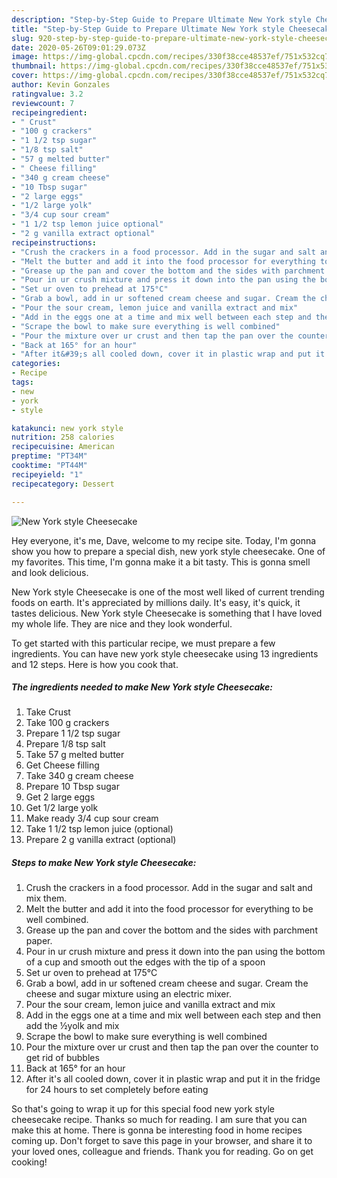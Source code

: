 ```yaml
---
description: "Step-by-Step Guide to Prepare Ultimate New York style Cheesecake"
title: "Step-by-Step Guide to Prepare Ultimate New York style Cheesecake"
slug: 920-step-by-step-guide-to-prepare-ultimate-new-york-style-cheesecake
date: 2020-05-26T09:01:29.073Z
image: https://img-global.cpcdn.com/recipes/330f38cce48537ef/751x532cq70/new-york-style-cheesecake-recipe-main-photo.jpg
thumbnail: https://img-global.cpcdn.com/recipes/330f38cce48537ef/751x532cq70/new-york-style-cheesecake-recipe-main-photo.jpg
cover: https://img-global.cpcdn.com/recipes/330f38cce48537ef/751x532cq70/new-york-style-cheesecake-recipe-main-photo.jpg
author: Kevin Gonzales
ratingvalue: 3.2
reviewcount: 7
recipeingredient:
- " Crust"
- "100 g crackers"
- "1 1/2 tsp sugar"
- "1/8 tsp salt"
- "57 g melted butter"
- " Cheese filling"
- "340 g cream cheese"
- "10 Tbsp sugar"
- "2 large eggs"
- "1/2 large yolk"
- "3/4 cup sour cream"
- "1 1/2 tsp lemon juice optional"
- "2 g vanilla extract optional"
recipeinstructions:
- "Crush the crackers in a food processor. Add in the sugar and salt and mix them."
- "Melt the butter and add it into the food processor for everything to be well combined."
- "Grease up the pan and cover the bottom and the sides with parchment paper."
- "Pour in ur crush mixture and press it down into the pan using the bottom of a cup and smooth out the edges with the tip of a spoon"
- "Set ur oven to prehead at 175°C"
- "Grab a bowl, add in ur softened cream cheese and sugar. Cream the cheese and sugar mixture using an electric mixer."
- "Pour the sour cream, lemon juice and vanilla extract and mix"
- "Add in the eggs one at a time and mix well between each step and then add the ½yolk and mix"
- "Scrape the bowl to make sure everything is well combined"
- "Pour the mixture over ur crust and then tap the pan over the counter to get rid of bubbles"
- "Back at 165° for an hour"
- "After it&#39;s all cooled down, cover it in plastic wrap and put it in the fridge for 24 hours to set completely before eating"
categories:
- Recipe
tags:
- new
- york
- style

katakunci: new york style 
nutrition: 258 calories
recipecuisine: American
preptime: "PT34M"
cooktime: "PT44M"
recipeyield: "1"
recipecategory: Dessert

---
```



![New York style Cheesecake](https://img-global.cpcdn.com/recipes/330f38cce48537ef/751x532cq70/new-york-style-cheesecake-recipe-main-photo.jpg)

Hey everyone, it's me, Dave, welcome to my recipe site. Today, I'm gonna show you how to prepare a special dish, new york style cheesecake. One of my favorites. This time, I'm gonna make it a bit tasty. This is gonna smell and look delicious.

New York style Cheesecake is one of the most well liked of current trending foods on earth. It's appreciated by millions daily. It's easy, it's quick, it tastes delicious. New York style Cheesecake is something that I have loved my whole life. They are nice and they look wonderful.




To get started with this particular recipe, we must prepare a few ingredients. You can have new york style cheesecake using 13 ingredients and 12 steps. Here is how you cook that.

<!--inarticleads1-->

##### The ingredients needed to make New York style Cheesecake:

1. Take  Crust
1. Take 100 g crackers
1. Prepare 1 1/2 tsp sugar
1. Prepare 1/8 tsp salt
1. Take 57 g melted butter
1. Get  Cheese filling
1. Take 340 g cream cheese
1. Prepare 10 Tbsp sugar
1. Get 2 large eggs
1. Get 1/2 large yolk
1. Make ready 3/4 cup sour cream
1. Take 1 1/2 tsp lemon juice (optional)
1. Prepare 2 g vanilla extract (optional)




<!--inarticleads2-->

##### Steps to make New York style Cheesecake:

1. Crush the crackers in a food processor. Add in the sugar and salt and mix them.
1. Melt the butter and add it into the food processor for everything to be well combined.
1. Grease up the pan and cover the bottom and the sides with parchment paper.
1. Pour in ur crush mixture and press it down into the pan using the bottom of a cup and smooth out the edges with the tip of a spoon
1. Set ur oven to prehead at 175°C
1. Grab a bowl, add in ur softened cream cheese and sugar. Cream the cheese and sugar mixture using an electric mixer.
1. Pour the sour cream, lemon juice and vanilla extract and mix
1. Add in the eggs one at a time and mix well between each step and then add the ½yolk and mix
1. Scrape the bowl to make sure everything is well combined
1. Pour the mixture over ur crust and then tap the pan over the counter to get rid of bubbles
1. Back at 165° for an hour
1. After it&#39;s all cooled down, cover it in plastic wrap and put it in the fridge for 24 hours to set completely before eating




So that's going to wrap it up for this special food new york style cheesecake recipe. Thanks so much for reading. I am sure that you can make this at home. There is gonna be interesting food in home recipes coming up. Don't forget to save this page in your browser, and share it to your loved ones, colleague and friends. Thank you for reading. Go on get cooking!
